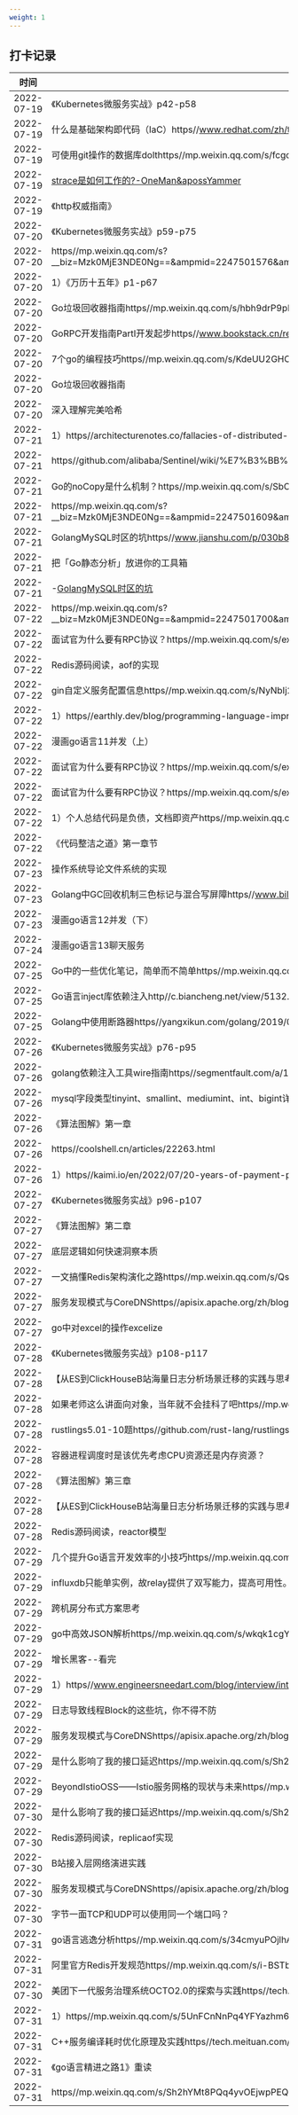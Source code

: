 ```yaml
---
weight: 1
---
```


## 打卡记录

| 时间  |  内容  |
 | ---- | ---- | 
| 2022-07-19 |《Kubernetes微服务实战》p42-p58| 
| 2022-07-19 |什么是基础架构即代码（IaC）https//www.redhat.com/zh/topics/automation/what-is-infrastructure-as-code-iac| 
| 2022-07-19 |可使用git操作的数据库dolthttps//mp.weixin.qq.com/s/fcgcmXgxLoU7X95CREDOpQ| 
| 2022-07-19 |[strace是如何工作的?-OneMan&apossYammer](https//laoar.github.io/blog/2017/06/12/strace/)| 
| 2022-07-19 |《http权威指南》| 
| 2022-07-20 |《Kubernetes微服务实战》p59-p75| 
| 2022-07-20 |https//mp.weixin.qq.com/s?__biz=Mzk0MjE3NDE0Ng==&ampmid=2247501576&ampidx=1&ampsn=657e1c89d1007a935820d394d64f4035&ampchksm=c2c5bda5f5b234b3654c5ea2113cc0d48eee854f9f035ec69ec44bf9d964ae6cd4c181ed5880&ampscene=178&ampcur_album_id=2262057926041321476#rd| 
| 2022-07-20 |1）《万历十五年》p1-p67| 
| 2022-07-20 |Go垃圾回收器指南https//mp.weixin.qq.com/s/hbh9drP9pPBcOY7hLNeIAQ| 
| 2022-07-20 |GoRPC开发指南PartⅠ开发起步https//www.bookstack.cn/read/go-rpc-programming-guide-latest/part1.md| 
| 2022-07-20 |7个go的编程技巧https//mp.weixin.qq.com/s/KdeUU2GHCZRad3nab6UlSw| 
| 2022-07-20 |Go垃圾回收器指南| 
| 2022-07-20 |深入理解完美哈希| 
| 2022-07-21 |1）https//architecturenotes.co/fallacies-of-distributed-systems/| 
| 2022-07-21 |https//github.com/alibaba/Sentinel/wiki/%E7%B3%BB%E7%BB%9F%E8%87%AA%E9%80%82%E5%BA%94%E9%99%90%E6%B5%81| 
| 2022-07-21 |Go的noCopy是什么机制？https//mp.weixin.qq.com/s/SbOd5tBdRjjDdC_S1MobCg| 
| 2022-07-21 |https//mp.weixin.qq.com/s?__biz=Mzk0MjE3NDE0Ng==&ampmid=2247501609&ampidx=1&ampsn=fe5bd9b9f69045fd70f6d7aeaea273bc&ampchksm=c2c5bd84f5b23492f404970e37ba4fdba0026a2218a9ccc41e13219571d19410d17f8776b614&ampscene=178&ampcur_album_id=2262057926041321476#rd| 
| 2022-07-21 |GolangMySQL时区的坑https//www.jianshu.com/p/030b880ecc5e| 
| 2022-07-21 |把「Go静态分析」放进你的工具箱| 
| 2022-07-21 |-[GolangMySQL时区的坑](https//www.jianshu.com/p/030b880ecc5e)| 
| 2022-07-22 |https//mp.weixin.qq.com/s?__biz=Mzk0MjE3NDE0Ng==&ampmid=2247501700&ampidx=1&ampsn=1b0167cf9852f89748a337d9b06c940b&ampchksm=c2c5bd29f5b2343ff01c68f1cbc654fbb12148f00eff8c21bb2e725a6054a7a6fbddbc253afb&ampscene=178&ampcur_album_id=2262057926041321476#rd| 
| 2022-07-22 |面试官为什么要有RPC协议？https//mp.weixin.qq.com/s/exGPtE3lSD0O8R2WfniyZA| 
| 2022-07-22 |Redis源码阅读，aof的实现| 
| 2022-07-22 |gin自定义服务配置信息https//mp.weixin.qq.com/s/NyNbIj2zBK28IQ6UtHETmw| 
| 2022-07-22 |1）https//earthly.dev/blog/programming-language-improvements/| 
| 2022-07-22 |漫画go语言11并发（上）| 
| 2022-07-22 |面试官为什么要有RPC协议？https//mp.weixin.qq.com/s/exGPtE3lSD0O8R2WfniyZA| 
| 2022-07-22 |面试官为什么要有RPC协议？https//mp.weixin.qq.com/s/exGPtE3lSD0O8R2WfniyZA| 
| 2022-07-22 |1）个人总结代码是负债，文档即资产https//mp.weixin.qq.com/s/bC6veCSOMHclHXp4e_b9Bg2）https//earthly.dev/blog/programming-language-improvements/| 
| 2022-07-22 |《代码整洁之道》第一章节| 
| 2022-07-23 |操作系统导论文件系统的实现| 
| 2022-07-23 |Golang中GC回收机制三色标记与混合写屏障https//www.bilibili.com/video/BV1wz4y1y7Kd?spm_id_from=333.999.0.0&ampvd_source=83693cafd8b896836a923c6f5c4a9a4a| 
| 2022-07-23 |漫画go语言12并发（下）| 
| 2022-07-24 |漫画go语言13聊天服务| 
| 2022-07-25 |Go中的一些优化笔记，简单而不简单https//mp.weixin.qq.com/s/_VGXWKuX43EsbYsHWHv6vg| 
| 2022-07-25 |Go语言inject库依赖注入http//c.biancheng.net/view/5132.html| 
| 2022-07-25 |Golang中使用断路器https//yangxikun.com/golang/2019/08/10/golang-circuit.html| 
| 2022-07-26 |《Kubernetes微服务实战》p76-p95| 
| 2022-07-26 |golang依赖注入工具wire指南https//segmentfault.com/a/1190000039185137Go语言的依赖注入https//developer.aliyun.com/article/116465| 
| 2022-07-26 |mysql字段类型tinyint、smallint、mediumint、int、bigint详解https//blog.csdn.net/belen_xue/article/details/54357018| 
| 2022-07-26 |《算法图解》第一章| 
| 2022-07-26 |https//coolshell.cn/articles/22263.html| 
| 2022-07-26 |1）https//kaimi.io/en/2022/07/20-years-of-payment-processing-problems-en/| 
| 2022-07-27 |《Kubernetes微服务实战》p96-p107| 
| 2022-07-27 |《算法图解》第二章| 
| 2022-07-27 |底层逻辑如何快速洞察本质| 
| 2022-07-27 |一文搞懂Redis架构演化之路https//mp.weixin.qq.com/s/QssILJLna_v7XQWtV5UMzA| 
| 2022-07-27 |服务发现模式与CoreDNShttps//apisix.apache.org/zh/blog/2022/03/04/apisix-uses-coredns-enable-service-discovery/| 
| 2022-07-27 |go中对excel的操作excelize| 
| 2022-07-28 |《Kubernetes微服务实战》p108-p117| 
| 2022-07-28 |【从ES到ClickHouseB站海量日志分析场景迁移的实践与思考-哔哩哔哩】https//b23.tv/PVcIiGi| 
| 2022-07-28 |如果老师这么讲面向对象，当年就不会挂科了吧https//mp.weixin.qq.com/s/6wJ2HBSErskNWv-2H4LTXQ| 
| 2022-07-28 |rustlings5.01-10题https//github.com/rust-lang/rustlings| 
| 2022-07-28 |容器进程调度时是该优先考虑CPU资源还是内存资源？| 
| 2022-07-28 |《算法图解》第三章| 
| 2022-07-28 |【从ES到ClickHouseB站海量日志分析场景迁移的实践与思考-哔哩哔哩】https//b23.tv/PVcIiGi| 
| 2022-07-28 |Redis源码阅读，reactor模型| 
| 2022-07-29 |几个提升Go语言开发效率的小技巧https//mp.weixin.qq.com/s/6Wkk6NgqmfmFz5Ws6H9pdg| 
| 2022-07-29 |influxdb只能单实例，故relay提供了双写能力，提高可用性。https//izsk.me/2020/08/04/influx-single-transfer-to-relay/| 
| 2022-07-29 |跨机房分布式方案思考| 
| 2022-07-29 |go中高效JSON解析https//mp.weixin.qq.com/s/wkqk1cgYKWnbIsHqoTA5UA| 
| 2022-07-29 |增长黑客--看完| 
| 2022-07-29 |1）https//www.engineersneedart.com/blog/interview/interview.html| 
| 2022-07-29 |日志导致线程Block的这些坑，你不得不防| 
| 2022-07-29 |服务发现模式与CoreDNShttps//apisix.apache.org/zh/blog/2022/03/04/apisix-uses-coredns-enable-service-discovery/| 
| 2022-07-29 |是什么影响了我的接口延迟https//mp.weixin.qq.com/s/Sh2hYMt8PQq4yvOEjwpPEQ| 
| 2022-07-29 |BeyondIstioOSS——Istio服务网格的现状与未来https//mp.weixin.qq.com/s/DJbqFkSs_7PSTsaBcwMRrQ| 
| 2022-07-30 |是什么影响了我的接口延迟https//mp.weixin.qq.com/s/Sh2hYMt8PQq4yvOEjwpPEQ| 
| 2022-07-30 |Redis源码阅读，replicaof实现| 
| 2022-07-30 |B站接入层网络演进实践| 
| 2022-07-30 |服务发现模式与CoreDNShttps//apisix.apache.org/zh/blog/2022/03/04/apisix-uses-coredns-enable-service-discovery/| 
| 2022-07-30 |字节一面TCP和UDP可以使用同一个端口吗？| 
| 2022-07-31 |go语言逃逸分析https//mp.weixin.qq.com/s/34cmyuPOjlhAQm6zYhBIsg| 
| 2022-07-31 |阿里官方Redis开发规范https//mp.weixin.qq.com/s/i-BSTb2nRkHpPhq902OklQ| 
| 2022-07-30 |美团下一代服务治理系统OCTO2.0的探索与实践https//tech.meituan.com/2019/12/12/meituan-octo.html| 
| 2022-07-31 |1）https//mp.weixin.qq.com/s/5UnFCnNnPq4YFYazhm6wFw| 
| 2022-07-31 |C++服务编译耗时优化原理及实践https//tech.meituan.com/2020/12/10/apache-kylin-practice-in-meituan.html| 
| 2022-07-31 |《go语言精进之路1》重读| 
| 2022-07-31 |https//mp.weixin.qq.com/s/Sh2hYMt8PQq4yvOEjwpPEQ| 
